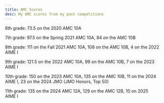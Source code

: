 ```yaml
---
title: AMC Scores
desc: My AMC scores from my past competitions
---
```


6th grade: 73.5 on the 2020 AMC 10A

7th grade: 97.5 on the Spring 2021 AMC 10A, 84 on the AMC 10B

8th grade: 111 on the Fall 2021 AMC 10A, 108 on the AMC 10B, 4 on the 2022 AIME I

9th grade: 121.5 on the 2022 AMC 10A, 99 on the AMC 10B, 7 on the 2023 AIME I

10th grade: 150 on the 2023 AMC 10A, 135 on the AMC 10B, 11 on the 2024 AIME I, 23 on the 2024 JMO (JMO Honors, Top 50)

11th grade: 135 on the 2024 AMC 12A, 129 on the AMC 12B, 10 on 2025 AIME I
